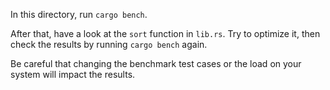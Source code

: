 

In this directory, run `cargo bench`.

After that, have a look at the `sort` function in `lib.rs`. Try to optimize it, then check the results by running `cargo bench` again.

Be careful that changing the benchmark test cases or the load on your system will impact the results.
